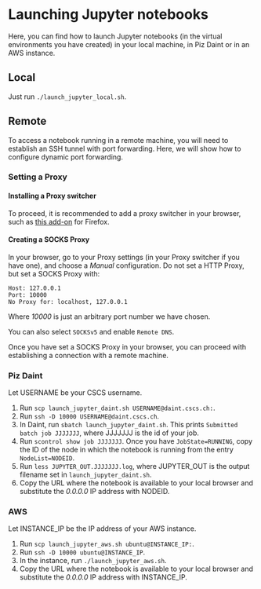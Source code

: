# Launching Jupyter notebooks

Here, you can find how to launch Jupyter notebooks (in the virtual environments you have created) in your local machine, in Piz Daint or in an AWS instance.

## Local
Just run `./launch_jupyter_local.sh`.

## Remote
To access a notebook running in a remote machine, you will need to establish an SSH tunnel with port forwarding.
Here, we will show how to configure dynamic port forwarding.

### Setting a Proxy

#### Installing a Proxy switcher
To proceed, it is recommended to add a proxy switcher in your browser, such as [this add-on](https://addons.mozilla.org/en-US/firefox/addon/proxy-switcher/) for Firefox.

#### Creating a SOCKS Proxy
In your browser, go to your Proxy settings (in your Proxy switcher if you have one), and choose a *Manual* configuration.
Do not set a HTTP Proxy, but set a SOCKS Proxy with:
```
Host: 127.0.0.1
Port: 10000
No Proxy for: localhost, 127.0.0.1
```
Where *10000* is just an arbitrary port number we have chosen.

You can also select `SOCKSv5` and enable `Remote DNS`.

Once you have set a SOCKS Proxy in your browser, you can proceed with establishing a connection with a remote machine.

### Piz Daint
Let USERNAME be your CSCS username.

1. Run `scp launch_jupyter_daint.sh USERNAME@daint.cscs.ch:`.
2. Run `ssh -D 10000 USERNAME@daint.cscs.ch`.
3. In Daint, run `sbatch launch_jupyter_daint.sh`.
This prints `Submitted batch job JJJJJJJ`, where JJJJJJJ is the id of your job.
4. Run `scontrol show job JJJJJJJ`. 
Once you have `JobState=RUNNING`, copy the ID of the node in which the notebook is running from the entry `NodeList=NODEID`.
5. Run `less JUPYTER_OUT.JJJJJJJ.log`, where JUPYTER\_OUT is the output filename set in `launch_jupyter_daint.sh`.
4. Copy the URL where the notebook is available to your local browser and substitute the *0.0.0.0* IP address with NODEID.

### AWS
Let INSTANCE_IP be the IP address of your AWS instance.

1. Run `scp launch_jupyter_aws.sh ubuntu@INSTANCE_IP:`.
2. Run `ssh -D 10000 ubuntu@INSTANCE_IP`.
3. In the instance, run `./launch_jupyter_aws.sh`.
4. Copy the URL where the notebook is available to your local browser and substitute the *0.0.0.0* IP address with INSTANCE_IP.
